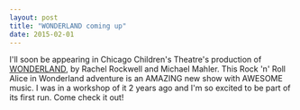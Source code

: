 ```yaml
---
layout: post
title: "WONDERLAND coming up"
date: 2015-02-01
---
```


I'll soon be appearing in Chicago Children's Theatre's production of <a href="http://chicagochildrenstheatre.org/wonderland" target="_blank">WONDERLAND</a>, by Rachel Rockwell and Michael Mahler. This Rock 'n' Roll Alice in Wonderland adventure is an AMAZING new show with AWESOME music. I was in a workshop of it 2 years ago and I'm so excited to be part of its first run. Come check it out!
